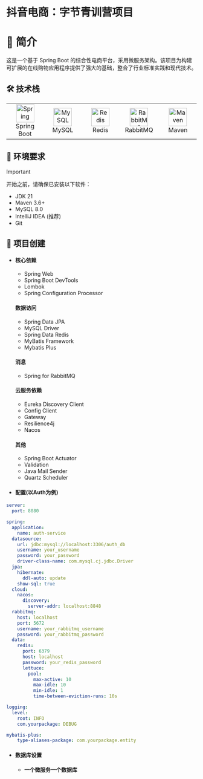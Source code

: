 # 抖音电商：字节青训营项目

# 🌟 简介

这是一个基于 Spring Boot 的综合性电商平台，采用微服务架构。该项目为构建可扩展的在线购物应用程序提供了强大的基础，整合了行业标准实践和现代技术。



## 🛠️ 技术栈

<div align="center">
  <table>
    <tr>
      <td align="center" width="96">
        <img src="https://cdn.simpleicons.org/spring/6DB33F" width="48" height="48" alt="Spring" />
        <br>Spring Boot
      </td>
      <td align="center" width="96">
        <img src="https://cdn.simpleicons.org/mysql/4479A1" width="48" height="48" alt="MySQL" />
        <br>MySQL
      </td>
      <td align="center" width="96">
        <img src="https://cdn.simpleicons.org/redis/DC382D" width="48" height="48" alt="Redis" />
        <br>Redis
      </td>
      <td align="center" width="96">
        <img src="https://cdn.simpleicons.org/rabbitmq/FF6600" width="48" height="48" alt="RabbitMQ" />
        <br>RabbitMQ
      </td>
      <td align="center" width="96">
        <img src="https://cdn.simpleicons.org/apachemaven/C71A36" width="48" height="48" alt="Maven" />
        <br>Maven
      </td>
    </tr>
  </table>
</div>

## 

## 🔧 环境要求

> [!IMPORTANT]
> 开始之前，请确保已安装以下软件：
>
> - JDK 21
> - Maven 3.6+
> - MySQL 8.0
> - IntelliJ IDEA (推荐)
> - Git



## 🚀 项目创建

- #### 核心依赖

  - Spring Web
  - Spring Boot DevTools
  - Lombok
  - Spring Configuration Processor

  #### 数据访问

  - Spring Data JPA
  - MySQL Driver
  - Spring Data Redis
  - MyBatis Framework
  - Mybatis Plus

  #### 消息

  - Spring for RabbitMQ

  #### 云服务依赖

  - Eureka Discovery Client
  - Config Client
  - Gateway
  - Resilience4j
  - Nacos

  #### 其他

  - Spring Boot Actuator
  - Validation
  - Java Mail Sender
  - Quartz Scheduler
    </details>

* #### 配置(以Auth为例)

```yaml
server:
  port: 8080

spring:
  application:
    name: auth-service
  datasource:
    url: jdbc:mysql://localhost:3306/auth_db
    username: your_username
    password: your_password
    driver-class-name: com.mysql.cj.jdbc.Driver
  jpa:
    hibernate:
      ddl-auto: update
    show-sql: true
  cloud:
    nacos:
      discovery:
        server-addr: localhost:8848
  rabbitmq:
    host: localhost
    port: 5672
    username: your_rabbitmq_username
    password: your_rabbitmq_password
  data:
    redis:
      port: 6379
      host: localhost
      password: your_redis_password
      lettuce:
        pool:
          max-active: 10
          max-idle: 10
          min-idle: 1
          time-between-eviction-runs: 10s

logging:
  level:
    root: INFO
    com.yourpackage: DEBUG

mybatis-plus:
    type-aliases-package: com.yourpackage.entity
```

* #### 数据库设置

  * **一个微服务一个数据库**